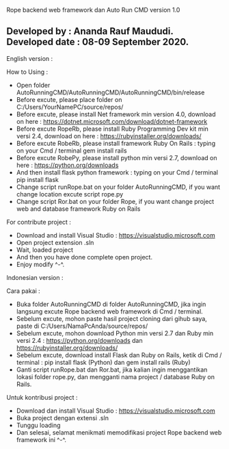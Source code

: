 Rope backend web framework dan Auto Run CMD version 1.0

Developed by : Ananda Rauf Maududi.
Developed date : 08-09 September 2020.
---------------------------------------------------------------------------------------------------------------------------

English version :

How to Using :

- Open folder AutoRunningCMD/AutoRunningCMD/AutoRunningCMD/bin/release
- Before excute, please place folder on C:/Users/YourNamePC/source/repos/
- Before excute, please install Net framework min version 4.0, download on here : https://dotnet.microsoft.com/download/dotnet-framework
- Before excute RopeRb, please install Ruby Programming Dev kit min versi 2.4, download on here : https://rubyinstaller.org/downloads/
- Before excute RobeRb, please install framework Ruby On Rails : typing on your Cmd / terminal gem install rails
- Before excute RobePy, please install python min versi 2.7, download on here : https://python.org/downloads
- And then install flask python framework : typing on your Cmd / terminal pip install flask
- Change script runRope.bat on your folder AutoRunningCMD, if you want change location excute script rope.py
- Change script Ror.bat on your folder Rope, if you want change project web and database framework Ruby on Rails

For contribute project :

- Download and install Visual Studio : https://visualstudio.microsoft.com
- Open project extension .sln
- Wait, loaded project
- And then you have done complete open project.
- Enjoy modify ^-^.

Indonesian version :

Cara pakai :
- Buka folder AutoRunningCMD di folder AutoRunningCMD, jika ingin langsung excute Rope backend web framework di Cmd / terminal.
- Sebelum excute, mohon paste hasil project cloning dari gihub saya, paste di C:/Users/NamaPcAnda/source/repos/
- Sebelum excute, mohon download Python min versi 2.7 dan Ruby min versi 2.4 : https://python.org/downloads dan https://rubyinstaller.org/downloads/
- Sebelum excute, download install Flask dan Ruby on Rails, ketik di Cmd / terminal : pip install flask (Python) dan gem install rails (Ruby)
- Ganti script runRope.bat dan Ror.bat, jika kalian ingin menggantikan lokasi folder rope.py, dan mengganti nama project / database Ruby on Rails.

Untuk kontribusi project : 

- Download dan install Visual Studio : https://visualstudio.microsoft.com
- Buka project dengan extensi .sln
- Tunggu loading
- Dan selesai, selamat menikmati memodifikasi project Rope backend web framework ini ^-^.

